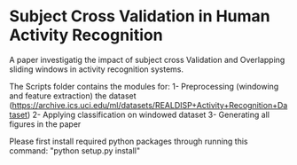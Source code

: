 # Subject Cross Validation in Human Activity Recognition
A paper investigatig the impact of subject cross Validation and Overlapping sliding windows in activity recognition systems.

The Scripts folder contains the modules for:
1- Preprocessing (windowing and feature extraction) the dataset (https://archive.ics.uci.edu/ml/datasets/REALDISP+Activity+Recognition+Dataset)
2- Applying classification on windowed dataset
3- Generating all figures in the paper 

Please first install required python packages through running this command:
 "python setup.py install"




